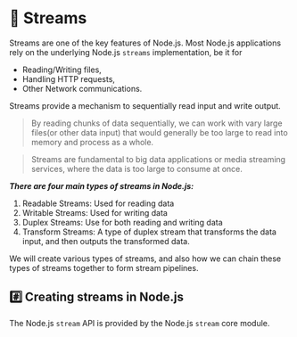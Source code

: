 # 📖 Streams

Streams are one of the key features of Node.js. Most Node.js applications rely on the underlying Node.js `streams` implementation, be it for

- Reading/Writing files,
- Handling HTTP requests,
- Other Network communications.

Streams provide a mechanism to sequentially read input and write output.

> By reading chunks of data sequentially, we can work with vary large files(or other data input) that would generally be too large to read into memory and process as a whole.

> Streams are fundamental to big data applications or media streaming services, where the data is too large to consume at once.

**_There are four main types of streams in Node.js:_**

1. Readable Streams: Used for reading data
2. Writable Streams: Used for writing data
3. Duplex Streams: Use for both reading and writing data
4. Transform Streams: A type of duplex stream that transforms the data input, and then outputs the transformed data.  

We will create various types of streams, and also how we can chain these types of streams together to form stream pipelines. 

## #️⃣ Creating streams in Node.js

The Node.js `stream` API is provided by the Node.js `stream` core module.

